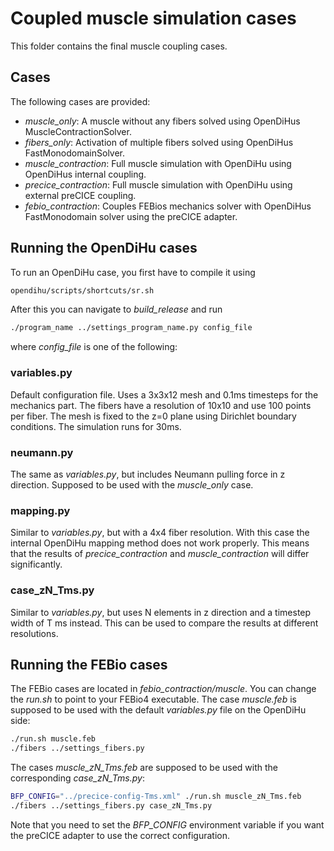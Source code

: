 # Coupled muscle simulation cases 

This folder contains the final muscle coupling cases.

## Cases
The following cases are provided:
- *muscle_only*: A muscle without any fibers solved using OpenDiHus MuscleContractionSolver.
- *fibers_only*: Activation of multiple fibers solved using OpenDiHus FastMonodomainSolver.
- *muscle_contraction*: Full muscle simulation with OpenDiHu using OpenDiHus internal coupling.
- *precice_contraction*: Full muscle simulation with OpenDiHu using external preCICE coupling.
- *febio_contraction*: Couples FEBios mechanics solver with OpenDiHus FastMonodomain solver using the preCICE adapter.

## Running the OpenDiHu cases
To run an OpenDiHu case, you first have to compile it using
```bash
opendihu/scripts/shortcuts/sr.sh
```
After this you can navigate to *build_release* and run
```bash
./program_name ../settings_program_name.py config_file
```
where *config_file* is one of the following:

### variables.py
Default configuration file. Uses a 3x3x12 mesh and 0.1ms timesteps for the mechanics part.
The fibers have a resolution of 10x10 and use 100 points per fiber.
The mesh is fixed to the z=0 plane using Dirichlet boundary conditions.
The simulation runs for 30ms. 

### neumann.py
The same as *variables.py*, but includes Neumann pulling force in z direction.
Supposed to be used with the *muscle_only* case.

### mapping.py
Similar to *variables.py*, but with a 4x4 fiber resolution.
With this case the internal OpenDiHu mapping method does not work properly.
This means that the results of *precice_contraction* and *muscle_contraction* will differ significantly.

### case_zN_Tms.py
Similar to *variables.py*, but uses N elements in z direction and a timestep width of T ms instead.
This can be used to compare the results at different resolutions.

## Running the FEBio cases
The FEBio cases are located in *febio_contraction/muscle*.
You can change the *run.sh* to point to your FEBio4 executable.
The case *muscle.feb* is supposed to be used with the default *variables.py* file on the OpenDiHu side:
```bash
./run.sh muscle.feb
./fibers ../settings_fibers.py
```
The cases *muscle_zN_Tms.feb* are supposed to be used with the corresponding *case_zN_Tms.py*:
```bash
BFP_CONFIG="../precice-config-Tms.xml" ./run.sh muscle_zN_Tms.feb
./fibers ../settings_fibers.py case_zN_Tms.py
```
Note that you need to set the *BFP_CONFIG* environment variable if you want the preCICE adapter to use the correct configuration.

